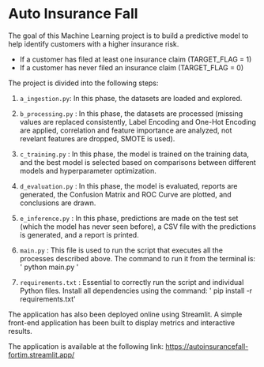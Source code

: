 # Auto Insurance Fall

The goal of this Machine Learning project is to build a predictive model to help identify customers with a higher insurance risk.

- If a customer has filed at least one insurance claim (TARGET_FLAG = 1)
- If a customer has never filed an insurance claim (TARGET_FLAG = 0)

The project is divided into the following steps:

1) `a_ingestion.py`: In this phase, the datasets are loaded and explored.


2) `b_processing.py` : In this phase, the datasets are processed (missing values are replaced consistently, Label Encoding and One-Hot Encoding are applied, correlation and feature importance are analyzed, not revelant features are dropped, SMOTE is used).


3) `c_training.py` : In this phase, the model is trained on the training data, and the best model is selected based on comparisons between different models and hyperparameter optimization.


4) `d_evaluation.py` : In this phase, the model is evaluated, reports are generated, the Confusion Matrix and ROC Curve are plotted, and conclusions are drawn.


5) `e_inference.py` : In this phase, predictions are made on the test set (which the model has never seen before), a CSV file with the predictions is generated, and a report is printed.


6) `main.py` : This file is used to run the script that executes all the processes described above. The command to run it from the terminal is: ' python main.py '


7) `requirements.txt` : Essential to correctly run the script and individual Python files. Install all dependencies using the command: ' pip install -r requirements.txt'

The application has also been deployed online using Streamlit. A simple front-end application has been built to display metrics and interactive results.

The application is available at the following link: https://autoinsurancefall-fortim.streamlit.app/

